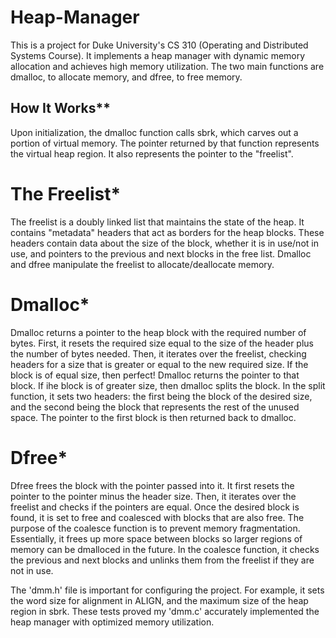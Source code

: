 # Heap-Manager
This is a project for Duke University's CS 310 (Operating and Distributed Systems Course). It implements a heap manager with dynamic memory allocation and achieves high memory utilization. The two main functions are dmalloc, to allocate memory, and dfree, to free memory. 

## How It Works**<br/>
Upon initialization, the dmalloc function calls sbrk, which carves out a portion of virtual memory. The pointer returned by that function represents the virtual heap region. It also represents the pointer to the "freelist".

# The Freelist* <br/>
The freelist is a doubly linked list that maintains the state of the heap. It contains "metadata" headers that act as borders for the heap blocks. These headers contain data about the size of the block, whether it is in use/not in use, and pointers to the previous and next blocks in the free list. Dmalloc and dfree manipulate the freelist to allocate/deallocate memory. 

# Dmalloc* <br/>
Dmalloc returns a pointer to the heap block with the required number of bytes. First, it resets the required size equal to the size of the header plus the number of bytes needed. Then, it iterates over the freelist, checking headers for a size that is greater or equal to the new required size. If the block is of equal size, then perfect! Dmalloc returns the pointer to that block. If ihe block is of greater size, then dmalloc splits the block. In the split function, it sets two headers: the first being the block of the desired size, and the second being the block that represents the rest of the unused space. The pointer to the first block is then returned back to dmalloc. 

# Dfree*<br/>
Dfree frees the block with the pointer passed into it. It first resets the pointer to the pointer minus the header size. Then, it iterates over the freelist and checks if the pointers are equal. Once the desired block is found, it is set to free and coalesced with blocks that are also free. The purpose of the coalesce function is to prevent memory fragmentation. Essentially, it frees up more space between blocks so larger regions of memory can be dmalloced in the future. In the coalesce function, it checks the previous and next blocks and unlinks them from the freelist if they are not in use. 

The 'dmm.h' file is important for configuring the project. For example, it sets the word size for alignment in ALIGN, and the maximum size of the heap region in sbrk. 
These tests proved my 'dmm.c' accurately implemented the heap manager with optimized memory utilization. 
